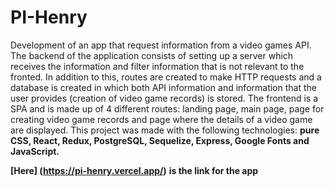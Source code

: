 # PI-Henry

Development of an app that request information from a video games API. The backend of the application consists of setting up a server which receives the information and filter information that is not relevant to the fronted. In addition to this, routes are created to make HTTP requests and a database is created in which both API information and information that the user provides (creation of video game records) is stored. The frontend is a SPA and is made up of 4 different routes: landing page, main page, page for creating video game records and page where the details of a  video game are displayed. This project was made with the following technologies: **pure CSS, React, Redux, PostgreSQL, Sequelize, Express, Google Fonts and JavaScript.**

**[Here] (https://pi-henry.vercel.app/)**  **is the link for the app**
